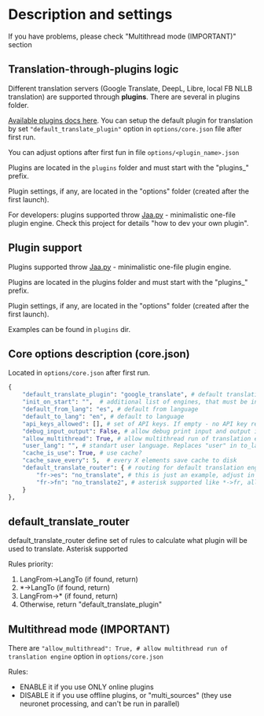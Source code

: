 # Description and settings

If you have problems, please check "Multithread mode (IMPORTANT)" section

## Translation-through-plugins logic

Different translation servers (Google Translate, DeepL, Libre, local FB NLLB translation) are supported through **plugins**. There are several in plugins folder. 

[Available plugins docs here](#plugins). You can setup the default plugin for translation by set `"default_translate_plugin"` option in `options/core.json` file after first run. 

You can adjust options after first fun in file `options/<plugin_name>.json`

Plugins are located in the `plugins` folder and must start with the "plugins_" prefix.

Plugin settings, if any, are located in the "options" folder (created after the first launch).

For developers: plugins supported throw [Jaa.py](https://github.com/janvarev/jaapy) - minimalistic one-file plugin engine. 
Check this project for details "how to dev your own plugin".

## Plugin support

Plugins supported throw [Jaa.py](https://github.com/janvarev/jaapy) - minimalistic one-file plugin engine.

Plugins are located in the plugins folder and must start with the "plugins_" prefix.

Plugin settings, if any, are located in the "options" folder (created after the first launch).

Examples can be found in `plugins` dir.

## Core options description (core.json)

Located in `options/core.json` after first run.

```python
{
    "default_translate_plugin": "google_translate", # default translation engine. Will be auto inited on start
    "init_on_start": "",  # additional list of engines, that must be init on start, separated by ","
    "default_from_lang": "es", # default from language
    "default_to_lang": "en", # default to language
    "api_keys_allowed": [], # set of API keys. If empty - no API key required.
    "debug_input_output": False, # allow debug print input and output in console
    "allow_multithread": True, # allow multithread run of translation engine
    "user_lang": "", # standart user language. Replaces "user" in to_lang or from_lang API params
    "cache_is_use": True, # use cache?
    "cache_save_every": 5,  # every X elements save cache to disk
    "default_translate_router": { # routing for default translation engine on different language pairs
        "fr->es": "no_translate", # this is just an example, adjust in to your needs
        "fr->fn": "no_translate2", # asterisk supported like *->fr, all languages to French
    }
},
```

## default_translate_router

default_translate_router define set of rules to calculate what plugin will be used to translate. Asterisk supported

Rules priority:
1. LangFrom->LangTo (if found, return)
2. *->LangTo (if found, return)
3. LangFrom->* (if found, return)
4. Otherwise, return "default_translate_plugin"

## Multithread mode (IMPORTANT)

There are
`"allow_multithread": True, # allow multithread run of translation engine`
option in `options/core.json`

Rules:
- ENABLE it if you use ONLY online plugins
- DISABLE it if you use offline plugins, or "multi_sources" (they use neuronet processing, and can't be run in parallel) 